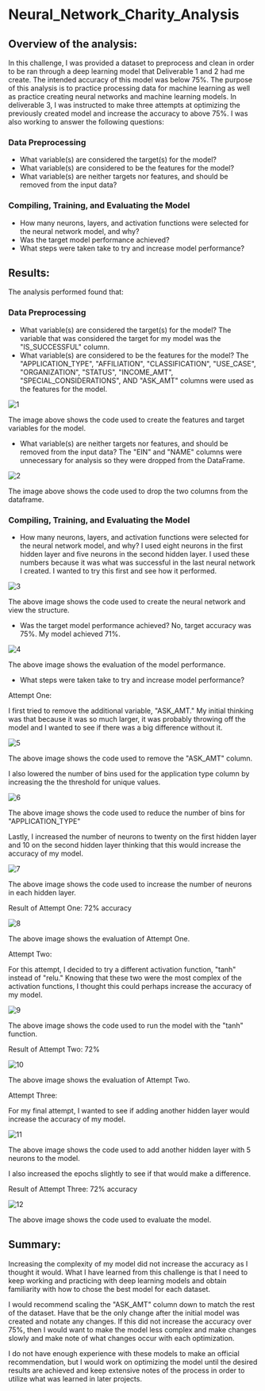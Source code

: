 # Neural_Network_Charity_Analysis

## Overview of the analysis: 

In this challenge, I was provided a dataset to preprocess and clean in order to be ran through a deep learning model that Deliverable 1 and 2 had me create. The intended accuracy of this model was below 75%. The purpose of this analysis is to practice processing data for machine learning as well as practice creating neural networks and machine learning models. In deliverable 3, I was instructed to make three attempts at optimizing the previously created model and increase the accuracy to above 75%. I was also working to answer the following questions:

### Data Preprocessing
- What variable(s) are considered the target(s) for the model?
- What variable(s) are considered to be the features for the model?
- What variable(s) are neither targets nor features, and should be removed from the input data?

### Compiling, Training, and Evaluating the Model
- How many neurons, layers, and activation functions were selected for the neural network model, and why?
- Was the target model performance achieved?
- What steps were taken take to try and increase model performance?


## Results: 
The analysis performed found that:

### Data Preprocessing
- What variable(s) are considered the target(s) for the model?
The variable that was considered the target for my model was the "IS_SUCCESSFUL" column.
- What variable(s) are considered to be the features for the model?
The "APPLICATION_TYPE", "AFFILIATION", "CLASSIFICATION", "USE_CASE", "ORGANIZATION", "STATUS", "INCOME_AMT", "SPECIAL_CONSIDERATIONS", AND "ASK_AMT" columns were used as the features for the model.

![1](https://user-images.githubusercontent.com/111570965/212379289-039bb1c3-c61b-4ac2-9806-0e168d6e13dc.png)

The image above shows the code used to create the features and target variables for the model.

- What variable(s) are neither targets nor features, and should be removed from the input data?
The "EIN" and "NAME" columns were unnecessary for analysis so they were dropped from the DataFrame.

![2](https://user-images.githubusercontent.com/111570965/212379311-830a4323-9988-4a7d-b725-982f01c04edc.png)

The image above shows the code used to drop the two columns from the dataframe. 

### Compiling, Training, and Evaluating the Model
- How many neurons, layers, and activation functions were selected for the neural network model, and why?
I used eight neurons in the first hidden layer and five neurons in the second hidden layer. I used these numbers because it was what was successful in the last neural network I created. I wanted to try this first and see how it performed.

![3](https://user-images.githubusercontent.com/111570965/212379339-b6f8f13a-d5f6-4f9f-93ac-1e032664f8fa.png)

The above image shows the code used to create the neural network and view the structure.

- Was the target model performance achieved?
No, target accuracy was 75%. My model achieved 71%.

![4](https://user-images.githubusercontent.com/111570965/212379397-496303d2-1aa1-41de-b731-3481fbd1f6eb.png)

The above image shows the evaluation of the model performance.

- What steps were taken take to try and increase model performance?

Attempt One:

I first tried to remove the additional variable, "ASK_AMT." My initial thinking was that because it was so much larger, it was probably throwing off the model and I wanted to see if there was a big difference without it. 

![5](https://user-images.githubusercontent.com/111570965/212379477-d50bc4b5-8987-4ead-bead-a48d99a422f7.png)

The above image shows the code used to remove the "ASK_AMT" column.

I also lowered the number of bins used for the application type column by increasing the the threshold for unique values.

![6](https://user-images.githubusercontent.com/111570965/212379494-28bd26c5-c343-41f4-8172-084f4b471059.png)

The above image shows the code used to reduce the number of bins for "APPLICATION_TYPE"

Lastly, I increased the number of neurons to twenty on the first hidden layer and 10 on the second hidden layer thinking that this would increase the accuracy of my model. 

![7](https://user-images.githubusercontent.com/111570965/212379508-a491b20b-aee1-4320-88b9-602472765ead.png)

The above image shows the code used to increase the number of neurons in each hidden layer.

Result of Attempt One: 72% accuracy

![8](https://user-images.githubusercontent.com/111570965/212379531-abd5a947-b2ad-4bb2-b13a-1ae098424c7c.png)

The above image shows the evaluation of Attempt One.

Attempt Two:

For this attempt, I decided to try a different activation function, "tanh" instead of "relu." Knowing that these two were the most complex of the activation functions, I thought this could perhaps increase the accuracy of my model.

![9](https://user-images.githubusercontent.com/111570965/212379545-17ce3a21-10b6-463b-b715-7ac776522071.png)

The above image shows the code used to run the model with the "tanh" function.

Result of Attempt Two: 72%

![10](https://user-images.githubusercontent.com/111570965/212379565-23db39ff-df6d-4c93-82dd-0fa4d3ca9593.png)

The above image shows the evaluation of Attempt Two.

Attempt Three:

For my final attempt, I wanted to see if adding another hidden layer would increase the accuracy of my model.

![11](https://user-images.githubusercontent.com/111570965/212379583-4babb747-4675-4284-bcea-de9184d5e949.png)

The above image shows the code used to add another hidden layer with 5 neurons to the model.

I also increased the epochs slightly to see if that would make a difference.

Result of Attempt Three: 72% accuracy

![12](https://user-images.githubusercontent.com/111570965/212379603-84a08c89-21af-4588-b0a9-1f4496509071.png)

The above image shows the code used to evaluate the model.

## Summary: 
Increasing the complexity of my model did not increase the accuracy as I thought it would. What I have learned from this challenge is that I need to keep working and practicing with deep learning models and obtain familiarity with how to chose the best model for each dataset. 

I would recommend scaling the "ASK_AMT" column down to match the rest of the dataset. Have that be the only change after the initial model was created and notate any changes. If this did not increase the accuracy over 75%, then I would want to make the model less complex and make changes slowly and make note of what changes occur with each optimization. 

I do not have enough experience with these models to make an official recommendation, but I would work on optimizing the model until the desired results are achieved and keep extensive notes of the process in order to utilize what was learned in later projects.
